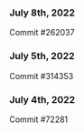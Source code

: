 ### July 8th, 2022

Commit #262037

### July 5th, 2022

Commit #314353


### July 4th, 2022

Commit #72281

